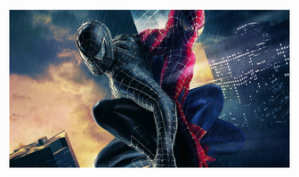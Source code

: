 <!--
    > TITLE
        >> Images

    > PURPOSE
        >> Used to add/tag online/offline images.

    > THEORY
        >> The image can be inserted using image tool which is an exclamation sign '!'.

        >> Always use a line break while tagging multiple images one after the other. If one doesn't provide a line break between two images, the next image won't be rendered on display/preview.

        >> Syntax for offline image tagging: ![Alt](Image-address "Image-title")

        >> Syntax for online image tagging: [![Alt](Image-address "Image-title")](Image-link)
-->

![Spiderman Wallpaper](/Image/TobeyIsTheFirstGoat.jpg "I missed the part where that's my problem!")

<!-- IMAGE SOURCE: GOOGLE -->
